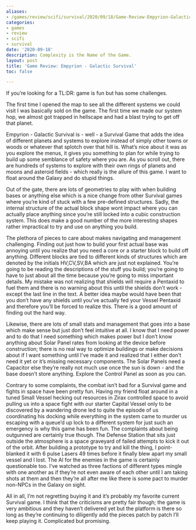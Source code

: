 ```yaml
---
aliases:
- /games/review/scifi/survival/2020/09/18/Game-Review-Empyrion-Galactic-Survival
categories:
- games
- review
- scifi
- survival
date: '2020-09-18'
description: Complexity is the Name of the Game.
layout: post
title: 'Game Review: Empyrion - Galactic Survival'
toc: false

---
```


If you’re looking for a TL:DR: game is fun but has some challenges.

The first time I opened the map to see all the different systems we could visit I was basically sold on the game. The first time we made our system hop, we almost got trapped in hellscape and had a blast trying to get off that planet.

Empyrion - Galactic Survival is - well - a Survival Game that adds the idea of different planets and systems to explore instead of simply other towns or woods or whatever that splotch over that hill is. What’s nice about it was as you explore the menus, it gives you something to plan for while trying to build up some semblance of safety where you are. As you scroll out, there are hundreds of systems to explore with their own rings of planets and moons and asteroid fields - which really is the allure of this game. I want to float around the Galaxy and do stupid things.

Out of the gate, there are lots of geometries to play with when building bases or anything else which is a nice change from other Survival games where you’re kind of stuck with a few pre-defined structures. Sadly, the internal structure of the actual block shape wont impact where you can actually place anything since you’re still locked into a cubic construction system. This does make a good number of the more interesting shapes rather impractical to try and use on anything you build.

The plethora of pieces to care about makes navigating and management challenging. Finding out just how to build your first actual base was annoying until you realize that you need a core or a starter block to build off anything. Different blocks are tied to different kinds of structures which are denoted by the initials HV,CV,SV,BA which are just not explained. You’re going to be reading the descriptions of the stuff you build; you’re going to have to just about all the time because you’re going to miss important details. My mistake was not realizing that shields will require a Pentaxid to fuel them and there is no warning about this until the shields don’t work - except the last line in the text. A better idea maybe would have been that you don’t have any shields until you’ve actually fed your Vessel Pentaxid and therefore you’ll be forced to realize this. There is a good amount of finding out the hard way.

Likewise, there are lots of small stats and management that goes into a base which make sense but just don’t feel intuitive at all. I know that I need power and to do that I need something which makes power but I don’t know anything about Solar Panel rates from looking at the device before construction; there is no real way to optimize buildings or make decisions about if I want something until I’ve made it and realized that I either don’t need it yet or it’s missing necessary components. The Solar Panels need a Capacitor else they’re really not much use once the sun is down - and the base doesn’t store anything. Explore the Control Panel as soon as you can.

Contrary to some complaints, the combat isn’t bad for a Survival game and fights in space have been pretty fun. Having my friend float around in a tuned Small Vessel hecking out resources in Zirax controlled space to avoid pulling us into a space fight with our starter Capital Vessel only to be discovered by a wandering drone led to quite the episode of us coordinating his docking while everything in the system came to murder us escaping with a queue’d up lock to a different system for just such an emergency is why this game has been fun. The complaints about being outgunned are certainly true though. The Defense Station that sits just outside the atmosphere is a space graveyard of failed attempts to kick it out of the orbit. After building a prototype to try and kill the thing, I point-blanked it with 6 pulse Lasers 49 times before it finally blew apart my small vessel and I lost. The AI for the enemies in the game is certainly questionable too. I’ve watched as three factions of different types mingle with one another as if they’re not even aware of each other until I am taking shots at them and then they’re all after me like there is some pact to murder non-NPCs in the Galaxy on sight.

All in all, I’m not regretting buying it and it’s probably my favorite current Survival game.
I think that the criticisms are pretty fair though; the game is very ambitious and they haven’t delivered yet but the platform is there so long as they’re continuing to diligently add the pieces patch by patch I’ll keep playing it.
Complicated but promising.

